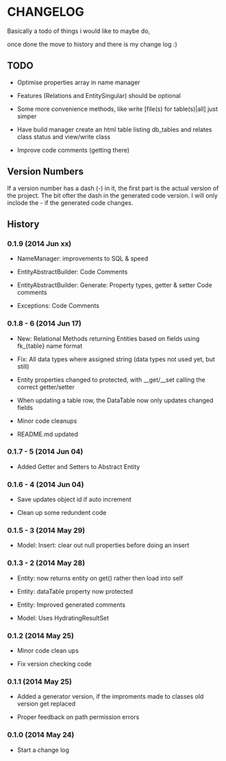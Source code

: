 # CHANGELOG

Basically a todo of things i would like to maybe do,

once done the move to history and there is my change log :)

## TODO

-   Optimise properties array in name manager

-   Features (Relations and EntitySingular) should be optional

-   Some more convenience methods, like write [file(s) for table(s)|all]
    just simper

-   Have build manager create an html table listing db\_tables and
    relates class status and view/write class

-   Improve code comments (getting there)

## Version Numbers

If a version number has a dash (-) in it, the first part is the actual
version of the project. The bit ofter the dash in the generated code
version. I will only inclode the - if the generated code changes.

## History

### 0.1.9 (2014 Jun xx)

-   NameManager: improvements to SQL & speed

-   EntityAbstractBuilder: Code Comments

-   EntityAbstractBuilder: Generate: Property types, getter & setter
    Code comments

-   Exceptions: Code Comments

### 0.1.8 - 6 (2014 Jun 17)

-   New: Relational Methods returning Entities based on fields using
    fk\_{table} name format

-   Fix: All data types where assigned string (data types not used yet,
    but still)

-   Entity properties changed to protected, with \_\_get/\_\_set calling
    the correct getter/setter

-   When updating a table row, the DataTable now only updates changed
    fields

-   Minor code cleanups

-   README.md updated

### 0.1.7 - 5 (2014 Jun 04)

-   Added Getter and Setters to Abstract Entity

### 0.1.6 - 4 (2014 Jun 04)

-   Save updates object id if auto increment

-   Clean up some redundent code

### 0.1.5 - 3 (2014 May 29)

-   Model: Insert: clear out null properties before doing an insert

### 0.1.3 - 2 (2014 May 28)

-   Entity: now returns entity on get() rather then load into self

-   Entity: dataTable property now protected

-   Entity: Improved generated comments

-   Model: Uses HydratingResultSet

### 0.1.2 (2014 May 25)

-   Minor code clean ups

-   Fix version checking code

### 0.1.1 (2014 May 25)

-   Added a generator version, if the improments made to classes old
    version get replaced

-   Proper feedback on path permission errors

### 0.1.0 (2014 May 24)

-   Start a change log


